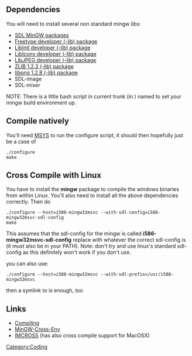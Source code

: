 ## Dependencies

You will need to install several non standard mingw libs:

- [SDL MinGW
  packages](http://cefiro.homelinux.org/resources/list/SDL-binary-mingw32.html)
- [Freetype developer (-lib)
  package](http://gnuwin32.sourceforge.net/packages/freetype.htm)
- [LibIntl developer (-lib)
  package](http://gnuwin32.sourceforge.net/packages/libintl.htm)
- [LibIconv developer (-lib)
  package](http://gnuwin32.sourceforge.net/packages/libiconv.htm)
- [LibJPEG developer (-lib)
  package](http://gnuwin32.sourceforge.net/packages/jpeg.htm)
- [ZLIB 1.2.3 (-lib)
  package](http://gnuwin32.sourceforge.net/packages/zlib.htm)
- [libpng 1.2.8 (-lib)
  package](http://gnuwin32.sourceforge.net/packages/libpng.htm)
- SDL-image
- SDL-mixer

NOTE: There is a little bash script in current trunk (in ) named to set
your mingw build environment up.

## Compile natively

You'll need [MSYS](http://www.mingw.org/msys.shtml) to run the configure
script, it should then hopefully just be a case of

    ./configure
    make

## Cross Compile with Linux

You have to install the **mingw** package to compile the windows
binaries from within Linux. You'll also need to install all the above
dependencies correctly. Then do

    ./configure --host=i586-mingw32msvc --with-sdl-config=i586-mingw32msvc-sdl-config
    make

This assumes that the sdl-config for the mingw is called
**i586-mingw32msvc-sdl-config** replace with whatever the correct
sdl-config is (it must also be in your PATH). Note: don't try and use
linux's standard sdl-config as this definitely won't work if you don't
use.

you can also use:

`./configure --host=i586-mingw32msvc --with-sdl-prefix=/usr/i586-mingw32msvc`

then a symlink to is enough, too

## Links

- [Compiling](Coding#Compiling_the_source "wikilink")
- [MinGW-Cross-Env](http://www.nongnu.org/mingw-cross-env)
- [IMCROSS](http://www.sandroid.org/imcross/) (has also cross compile
  support for MacOSX)

[Category:Coding](Category:Coding "wikilink")